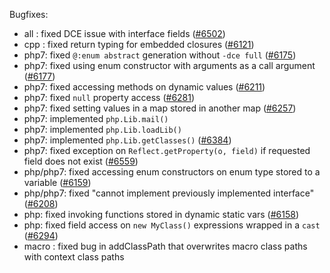 Bugfixes:

 * all : fixed DCE issue with interface fields ([#6502](https://github.com/HaxeFoundation/haxe/issues/6502))
 * cpp : fixed return typing for embedded closures ([#6121](https://github.com/HaxeFoundation/haxe/issues/6121))
 * php7: fixed `@:enum abstract` generation  without `-dce full` ([#6175](https://github.com/HaxeFoundation/haxe/issues/6175))
 * php7: fixed using enum constructor with arguments as a call argument ([#6177](https://github.com/HaxeFoundation/haxe/issues/6177))
 * php7: fixed accessing methods on dynamic values ([#6211](https://github.com/HaxeFoundation/haxe/issues/6211))
 * php7: fixed `null` property access ([#6281](https://github.com/HaxeFoundation/haxe/issues/6281))
 * php7: fixed setting values in a map stored in another map ([#6257](https://github.com/HaxeFoundation/haxe/issues/6257))
 * php7: implemented `php.Lib.mail()`
 * php7: implemented `php.Lib.loadLib()`
 * php7: implemented `php.Lib.getClasses()` ([#6384](https://github.com/HaxeFoundation/haxe/issues/6384))
 * php7: fixed exception on `Reflect.getProperty(o, field)` if requested field does not exist ([#6559](https://github.com/HaxeFoundation/haxe/issues/6559))
 * php/php7: fixed accessing enum constructors on enum type stored to a variable ([#6159](https://github.com/HaxeFoundation/haxe/issues/6159))
 * php/php7: fixed "cannot implement previously implemented interface" ([#6208](https://github.com/HaxeFoundation/haxe/issues/6208))
 * php: fixed invoking functions stored in dynamic static vars ([#6158](https://github.com/HaxeFoundation/haxe/issues/6158))
 * php: fixed field access on `new MyClass()` expressions wrapped in a `cast` ([#6294](https://github.com/HaxeFoundation/haxe/issues/6294))
 * macro : fixed bug in addClassPath that overwrites macro class paths with context class paths
